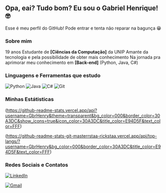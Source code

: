 ## Opa, eai? Tudo bom? Eu sou o Gabriel Henrique! :nerd_face:
Esse é meu perfil do GitHub! Pode entrar e tenta não reparar na bagunça :grin:

### Sobre mim

19 anos
Estudante de **[Ciências da Computação]** da UNIP
Amante da tecnologia e pela possibilidade de obter mais conhecimento 
Na jornada pra aprimorar meu conhecimento em **[Back-end]** (Python, Java, C#)

### Linguagens e Ferramentas que estudo

![Python](https://img.shields.io/badge/Python-000?style=for-the-badge&logo=python)
![Java](https://img.shields.io/badge/java-%23ED8B00.svg?style=for-the-badge&logo=openjdk&logoColor=white)
![C#](https://img.shields.io/badge/C%23-239120?style=for-the-badge&logo=c-sharp&logoColor=white)
![Git](https://img.shields.io/badge/GIT-E44C30?style=for-the-badge&logo=git&logoColor=white)

### Minhas Estátisticas

(https://github-readme-stats.vercel.app/api?username=GbrHenry&theme=transparent&bg_color=000&border_color=30A3DC&show_icons=true&icon_color=30A3DC&title_color=E94D5F&text_color=FFF)

(https://github-readme-stats-git-masterrstaa-rickstaa.vercel.app/api/top-langs/?username=GbrHenry&bg_color=000&border_color=30A3DC&title_color=E94D5F&text_color=FFF)

### Redes Sociais e Contatos

[![LinkedIn](https://img.shields.io/badge/LinkedIn-0077B5?style=for-the-badge&logo=linkedin&logoColor=white)](https://www.linkedin.com/in/gabriel-henrique-5940a337b)

[![Gmail](https://img.shields.io/badge/Gmail-333333?style=for-the-badge&logo=gmail&logoColor=red)](mailto:gbrhenry06@gmail.com)





